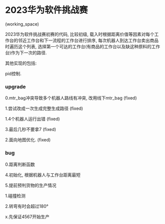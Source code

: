 # 2023华为软件挑战赛

(working_space)

2023华为软件挑战赛初赛的代码, 比较初级, 载入时根据距离价值等因素对每个工作台的邻近工作台和下一流程的工作台进行排序, 每次机器人到达工作台卖出商品时遍历这个列表, 选择第一个可达的工作台(有商品的工作台以及缺这种原料的工作台)作为下一次的路径.

其他实现的包括:

pid控制.

### upgrade

0.mtr_bag冲突导致多个机器人路线有冲突, 改用线下mtr_bag (fixed)

1.尝试改成一次生成完整生成路径 (fixed)

1.4个机器人运行出错 (fixed)

3.最后几秒不要拿7 (fixed)

2.面向地图优化. (fixed)

### bug

0.距离判断函数

4.初始化, 根据机器人与工作台距离最短

5.提前预判货物的生产情况

1.碰撞检测

2.转弯有时会超过180°

x.先保证4567开始生产
